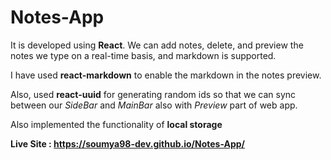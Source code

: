 # Notes-App

It is developed using **React**. We can add notes, delete, and preview the notes we type on a real-time basis, and markdown is supported.

I have used **react-markdown** to enable the markdown in the notes preview.

Also, used **react-uuid** for generating random ids so that we can sync between our _SideBar_ and _MainBar_ also with _Preview_ part of web app.

Also implemented the functionality of **local storage**

**Live Site : https://soumya98-dev.github.io/Notes-App/**
